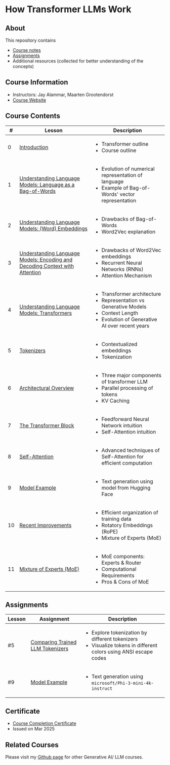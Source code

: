 # How Transformer LLMs Work

## About

This repository contains

- [Course notes](#course-contents)
- [Assignments](#assignments)
- Additional resources (collected for better understanding of the concepts)

## Course Information

- Instructors: Jay Alammar, Maarten Grootendorst
- [Course Website](https://www.deeplearning.ai/short-courses/how-transformer-llms-work/)

## Course Contents

|#|     Lesson  |   Description   |
|-|-------------|-----------------|
|0|[Introduction](./notes/Lesson_0.md)|<ul><li>Transformer outline</li><li>Course outline</li></ul>|
|1|[Understanding Language Models: Language as a Bag-of-Words](./notes/Lesson_1.md)|<ul><li>Evolution of numerical representation of language</li><li>Example of Bag-of-Words' vector representation</li></ul>|
|2|[Understanding Language Models: (Word) Embeddings](./notes/Lesson_2.md)|<ul><li>Drawbacks of Bag-of-Words</li><li>Word2Vec explanation</li></ul>|
|3|[Understanding Language Models: Encoding and Decoding Context with Attention](./notes/Lesson_3.md)|<ul><li>Drawbacks of Word2Vec embeddings</li><li>Recurrent Neural Networks (RNNs)</li><li>Attention Mechanism</li></ul>|
|4|[Understanding Language Models: Transformers](./notes/Lesson_4.md)|<ul><li>Transformer architecture</li><li>Representation vs Generative Models</li><li>Context Length</li><li>Evolution of Generative AI over recent years</li></ul>|
|5|[Tokenizers](./notes/Lesson_5.md)|<ul><li>Contextualized embeddings</li><li>Tokenization</li></ul>|
|6|[Architectural Overview](./notes/Lesson_6.md)|<ul><li>Three major components of transformer LLM</li><li>Parallel processing of tokens</li><li>KV Caching</li></ul>|
|7|[The Transformer Block](./notes/Lesson_7.md)|<ul><li>Feedforward Neural Network intuition</li><li>Self-Attention intuition</li></ul>|
|8|[Self-Attention](./notes/Lesson_8.md)|<ul><li>Advanced techniques of Self-Attention for efficient computation</li></ul>|
|9|[Model Example](./notes/Lesson_9.md)|<ul><li>Text generation using model from Hugging Face</li></ul>|
|10|[Recent Improvements](./notes/Lesson_10.md)|<ul><li>Efficient organization of training data</li><li>Rotatory Embeddings (RoPE)</li><li>Mixture of Experts (MoE)</li></ul>|
|11|[Mixture of Experts (MoE)](./notes/Lesson_11.md)|<ul><li>MoE components: Experts & Router</li><li>Computational Requirements</li><li>Pros & Cons of MoE</li></ul>|

## Assignments

|Lesson|         Assignment        |   Description   |
|-------|---------------------------|-----------------|
|#5|[Comparing Trained LLM Tokenizers](./notes/Lesson_5.md#notebook)|<ul><li>Explore tokenization by different tokenizers</li><li>Visualize tokens in different colors using ANSI escape codes</li></ul>|
|#9|[Model Example](./notes/Lesson_9.md#notebook)|<ul><li>Text generation using `microsoft/Phi-3-mini-4k-instruct`</li></ul>|

## Certificate

- [Course Completion Certificate](https://kaushikacharya.github.io/assets/certificates/DeepLearning_ai_How_Transformer_LLMs_Work.pdf)
- Issued on Mar 2025

## Related Courses

Please visit my [Github page](https://kaushikacharya.github.io/courses/#generative-ai--large-language-models-llm) for other Generative AI/ LLM courses.
